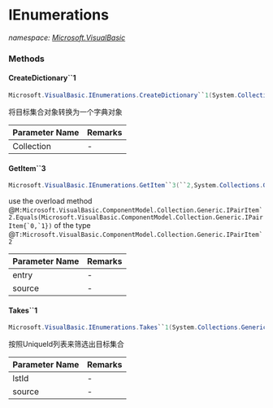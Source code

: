 ﻿# IEnumerations
_namespace: [Microsoft.VisualBasic](./index.md)_





### Methods

#### CreateDictionary``1
```csharp
Microsoft.VisualBasic.IEnumerations.CreateDictionary``1(System.Collections.Generic.IEnumerable{``0})
```
将目标集合对象转换为一个字典对象

|Parameter Name|Remarks|
|--------------|-------|
|Collection|-|


#### GetItem``3
```csharp
Microsoft.VisualBasic.IEnumerations.GetItem``3(``2,System.Collections.Generic.IEnumerable{``2})
```
use the overload method @``M:Microsoft.VisualBasic.ComponentModel.Collection.Generic.IPairItem`2.Equals(Microsoft.VisualBasic.ComponentModel.Collection.Generic.IPairItem{`0,`1})`` of the type
 @``T:Microsoft.VisualBasic.ComponentModel.Collection.Generic.IPairItem`2``

|Parameter Name|Remarks|
|--------------|-------|
|entry|-|
|source|-|


#### Takes``1
```csharp
Microsoft.VisualBasic.IEnumerations.Takes``1(System.Collections.Generic.IEnumerable{System.String},System.Collections.Generic.IEnumerable{``0})
```
按照UniqueId列表来筛选出目标集合

|Parameter Name|Remarks|
|--------------|-------|
|lstId|-|
|source|-|



